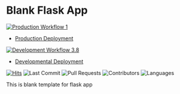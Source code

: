 # Blank Flask App

[![Production Workflow 1](https://github.com/DianaZawislak/Blank-Flask-Application-starter/actions/workflows/prod.yml/badge.svg)](https://github.com/DianaZawislak/IS601-Project-3/actions/workflows/prod.yml)

* [Production Deployment](https://test-production-diana.herokuapp.com/)


[![Development Workflow 3.8](https://github.com/DianaZawislak/Blank-Flask-Application-starter/actions/workflows/dev.yml/badge.svg)](https://github.com/DianaZawislak/IS601-Project-3/actions/workflows/dev.yml)

* [Developmental Deployment](https://test-dev-diana.herokuapp.com/)


[![Hits](https://hits.seeyoufarm.com/api/count/incr/badge.svg?url=https%3A%2F%2Fhttps%2F%2Fgithub.com%2FDianaZawislak%2FBlank-Flask-Application-starter%2Fhit-counter&count_bg=%23E746CB&title_bg=%23555555&icon=&icon_color=%23E7E7E7&title=hits&edge_flat=false)](https://hits.seeyoufarm.com)
![Last Commit](https://img.shields.io/github/last-commit/DianaZawislak/Blank-Flask-Application-starter?style=plastic)
![Pull Requests](https://img.shields.io/github/issues-pr/DianaZawislak/Blank-Flask-Application-starter?style=plastic)
![Contributors](https://img.shields.io/github/contributors/DianaZawislak/Blank-Flask-Application-starter?style=plastic)
![Languages](https://img.shields.io/github/languages/count/DianaZawislak/Blank-Flask-Application-starter?style=plastic) 

This is blank template for flask app
